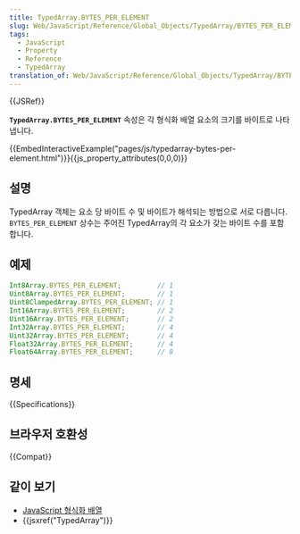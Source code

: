 ```yaml
---
title: TypedArray.BYTES_PER_ELEMENT
slug: Web/JavaScript/Reference/Global_Objects/TypedArray/BYTES_PER_ELEMENT
tags:
  - JavaScript
  - Property
  - Reference
  - TypedArray
translation_of: Web/JavaScript/Reference/Global_Objects/TypedArray/BYTES_PER_ELEMENT
---
```


{{JSRef}}

**`TypedArray.BYTES_PER_ELEMENT`** 속성은 각 형식화 배열 요소의 크기를 바이트로 나타냅니다.

{{EmbedInteractiveExample("pages/js/typedarray-bytes-per-element.html")}}{{js_property_attributes(0,0,0)}}

## 설명

TypedArray 객체는 요소 당 바이트 수 및 바이트가 해석되는 방법으로 서로 다릅니다. `BYTES_PER_ELEMENT` 상수는 주어진 TypedArray의 각 요소가 갖는 바이트 수를 포함합니다.

## 예제

```js
Int8Array.BYTES_PER_ELEMENT;         // 1
Uint8Array.BYTES_PER_ELEMENT;        // 1
Uint8ClampedArray.BYTES_PER_ELEMENT; // 1
Int16Array.BYTES_PER_ELEMENT;        // 2
Uint16Array.BYTES_PER_ELEMENT;       // 2
Int32Array.BYTES_PER_ELEMENT;        // 4
Uint32Array.BYTES_PER_ELEMENT;       // 4
Float32Array.BYTES_PER_ELEMENT;      // 4
Float64Array.BYTES_PER_ELEMENT;      // 8
```

## 명세

{{Specifications}}

## 브라우저 호환성

{{Compat}}

## 같이 보기

- [JavaScript 형식화 배열](/ko/docs/Web/JavaScript/Typed_arrays)
- {{jsxref("TypedArray")}}
